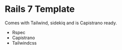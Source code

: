 # Rails 7 Template
Comes with Tailwind, sidekiq and is Capistrano ready.

* Rspec
* Capistrano
* Tailwindcss